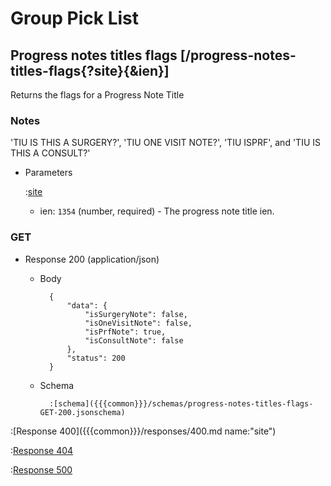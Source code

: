 # Group Pick List

## Progress notes titles flags [/progress-notes-titles-flags{?site}{&ien}]

Returns the flags for a Progress Note Title

### Notes

'TIU IS THIS A SURGERY?', 'TIU ONE VISIT NOTE?', 'TIU ISPRF', and 'TIU IS THIS A CONSULT?'

+ Parameters

    :[site]({{{common}}}/parameters/site.md)

    + ien: `1354` (number, required) - The progress note title ien.

### GET

+ Response 200 (application/json)

    + Body

            {
                "data": {
                    "isSurgeryNote": false,
                    "isOneVisitNote": false,
                    "isPrfNote": true,
                    "isConsultNote": false
                },
                "status": 200
            }

    + Schema

            :[schema]({{{common}}}/schemas/progress-notes-titles-flags-GET-200.jsonschema)

:[Response 400]({{{common}}}/responses/400.md name:"site")

:[Response 404]({{{common}}}/responses/404.md)

:[Response 500]({{{common}}}/responses/500.md)


